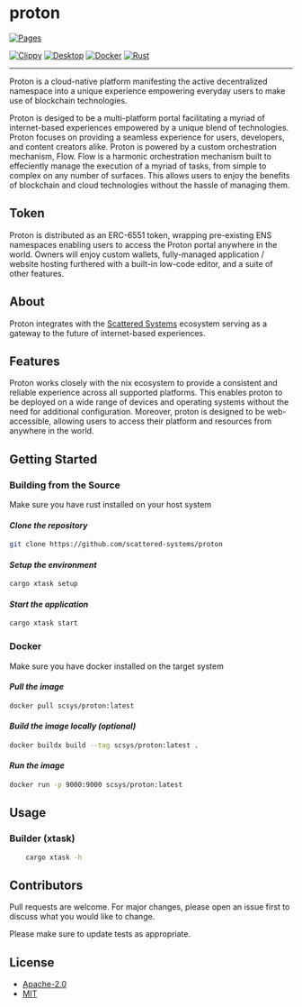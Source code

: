 # proton

[![Pages](https://github.com/scattered-systems/proton/actions/workflows/pages.yml/badge.svg)](https://github.com/scattered-systems/proton/actions/workflows/pages.yml)


[![Clippy](https://github.com/scattered-systems/proton/actions/workflows/clippy.yml/badge.svg)](https://github.com/scattered-systems/proton/actions/workflows/clippy.yml)
[![Desktop](https://github.com/scattered-systems/proton/actions/workflows/desktop.yml/badge.svg)](https://github.com/scattered-systems/proton/actions/workflows/desktop.yml)
[![Docker](https://github.com/scattered-systems/proton/actions/workflows/docker.yml/badge.svg)](https://github.com/scattered-systems/proton/actions/workflows/docker.yml)
[![Rust](https://github.com/scattered-systems/proton/actions/workflows/rust.yml/badge.svg)](https://github.com/scattered-systems/proton/actions/workflows/rust.yml)

***

Proton is a cloud-native platform manifesting the active decentralized namespace into a unique experience empowering everyday users to make use of blockchain technologies.

Proton is desiged to be a multi-platform portal facilitating a myriad of internet-based experiences empowered by a unique blend of technologies.
Proton focuses on providing a seamless experience for users, developers, and content creators alike. Proton is powered by a custom orchestration mechanism,
Flow. Flow is a harmonic orchestration mechanism built to effeciently manage the execution of a myriad of tasks, from simple to complex on any number of surfaces.
This allows users to enjoy the benefits of blockchain and cloud technologies without the hassle of managing them.

## Token

Proton is distributed as an ERC-6551 token, wrapping pre-existing ENS namespaces enabling users to access the Proton portal anywhere in the world.
Owners will enjoy custom wallets, fully-managed application / website hosting furthered with a built-in low-code editor, and a suite of other features.

## About

Proton integrates with the [Scattered Systems](https://github.com/scattered-systems) ecosystem serving as a gateway to the future of internet-based experiences. 

## Features

Proton works closely with the nix ecosystem to provide a consistent and reliable experience across all supported platforms. This enables proton
to be deployed on a wide range of devices and operating systems without the need for additional configuration. Moreover, proton is designed to be
web-accessible, allowing users to access their platform and resources from anywhere in the world.

## Getting Started

### Building from the Source

Make sure you have rust installed on your host system

#### *Clone the repository*

```bash
git clone https://github.com/scattered-systems/proton
```

#### *Setup the environment*

```bash
cargo xtask setup
```

#### *Start the application*

```bash
cargo xtask start
```

### Docker

Make sure you have docker installed on the target system

#### *Pull the image*

```bash
docker pull scsys/proton:latest
```

#### *Build the image locally (optional)*

```bash
docker buildx build --tag scsys/proton:latest .
```

#### *Run the image*

```bash
docker run -p 9000:9000 scsys/proton:latest
```

## Usage

### Builder (xtask)

```bash
    cargo xtask -h 
```

## Contributors

Pull requests are welcome. For major changes, please open an issue first to discuss what you would like to change.

Please make sure to update tests as appropriate.

## License

- [Apache-2.0](https://choosealicense.com/licenses/apache-2.0/)
- [MIT](https://choosealicense.com/licenses/mit/)
